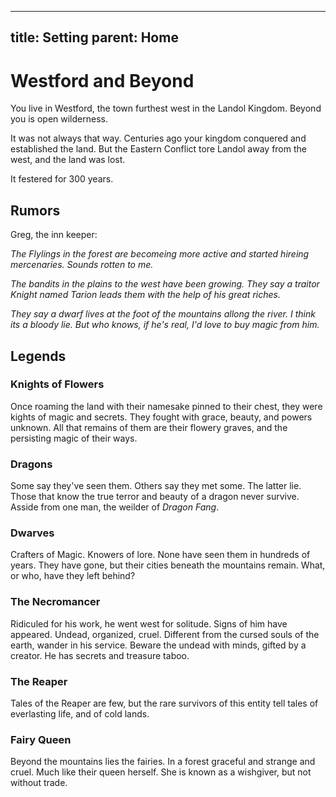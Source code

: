 ---
title: Setting
parent: Home
----

# Westford and Beyond

You live in Westford, 
the town furthest west in the Landol Kingdom. 
Beyond you is open wilderness.

It was not always that way. 
Centuries ago your kingdom conquered and established the land. 
But the Eastern Conflict tore Landol away from the west, 
and the land was lost. 

It festered for 300 years.

## Rumors

Greg, the inn keeper:

*The Flylings in the forest are becomeing more active and started hireing
mercenaries. Sounds rotten to me.*

*The bandits in the plains to the west have been growing. They say a traitor
Knight named Tarion leads them with the help of his great riches.*

*They say a dwarf lives at the foot of the mountains allong the river. I think
its a bloody lie. But who knows, if he's real, I'd love to buy magic from him.*


## Legends

### Knights of Flowers

Once roaming the land with their namesake pinned to their chest, they were
kights of magic and secrets. They fought with grace, beauty, and powers
unknown. All that remains of them are their flowery graves, and the persisting
magic of their ways. 

### Dragons

Some say they've seen them. Others say they met some. The latter lie. Those
that know the true terror and beauty of a dragon never survive. Asside from one
man, the weilder of *Dragon Fang*. 

### Dwarves

Crafters of Magic. Knowers of lore. None have seen them in hundreds of
years. They have gone, but their cities beneath the mountains remain. 
What, or who, have they left behind?

### The Necromancer

Ridiculed for his work, he went west for solitude. Signs of him have appeared.
Undead, organized, cruel. Different from the cursed souls of the earth, wander
in his service. Beware the undead with minds, gifted by a creator. He has
secrets and treasure taboo.

### The Reaper

Tales of the Reaper are few, but the rare survivors of this entity tell tales
of everlasting life, and of cold lands. 

### Fairy Queen

Beyond the mountains lies the fairies. 
In a forest graceful and strange and cruel. 
Much like their queen herself. 
She is known as a wishgiver, but not without trade. 
